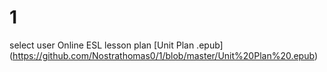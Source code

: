 # 1
select user
Online ESL lesson plan
[Unit Plan .epub] (https://github.com/Nostrathomas0/1/blob/master/Unit%20Plan%20.epub)
